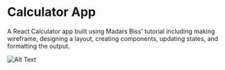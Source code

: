 # Calculator App
A React Calculator app built using Madars Biss' tutorial including making wireframe, designing a layout, creating components, updating states, and formatting the output.

![Alt Text](https://media.giphy.com/media/MzEQrUzJyBH1Q6444A/giphy.gif)
